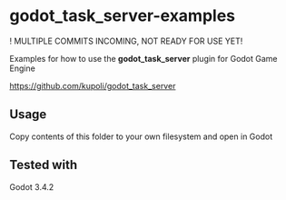 # godot_task_server-examples

! MULTIPLE COMMITS INCOMING, NOT READY FOR USE YET!

Examples for how to use the **godot_task_server** plugin for Godot Game Engine

https://github.com/kupoli/godot_task_server

## Usage
Copy contents of this folder to your own filesystem and open in Godot

## Tested with
Godot 3.4.2
